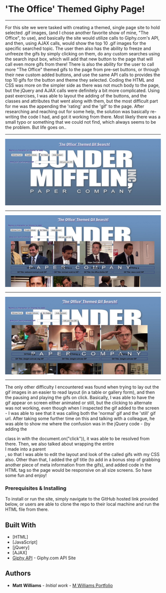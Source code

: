 # 'The Office' Themed Giphy Page!
___

For this site we were tasked with creating a themed, single page site to hold selected .gif images, (and I chose another favorite show of mine, "The Office", to use), and basically the site would utilize calls to Giphy.com's API, and then, using AJAX calls, would show the top 10 .gif images for the specific searched topic.  The user then also has the ability to freeze and unfreeze the gifs by simply clicking on them, do any custom searches using the search input box, which will add that new button to the page that will call even more gifs from there!  There is also the ability for the user to call more "The Office" themed gifs to the page from pre-set buttons, or through their new custom added buttons, and use the same API calls to provides the top 10 gifs for the button and theme they selected.  Coding the HTML and CSS was more on the simpler side as there was not much body to the page, but the jQuery and AJAX calls were definitely a bit more complicated.  Using past exercises, I was able to layout the adding of the buttons, and the classes and attributes that went along with them, but the most difficult part for me was the appending the 'rating' and the 'gif' to the page.  After researching and reaching out for some help, the solution was basically re-writing the code I had, and got it working from there.  Most likely there was a small typo or something that we could not find, which always seems to be the problem.  But life goes on..

___
![the-office-giphy-1](assets/images/the-office-giphy-1.jpg)
___
![the-office-giphy-2](assets/images/the-office-giphy-2.jpg)
___
![the-office-giphy-3](assets/images/the-office-giphy-3.jpg)
___

The only other difficulty I encountered was found when trying to lay out the gif images in an easier to read layout (in a table or gallery form), and then the pausing and playing the gifs on click.  Basically, I was able to have the gif appear on screen either animated or still, but the clicking to alternate was not working, even though when I inspected the gif added to the screen - I was able to see that it was calling both the 'normal' gif and the 'still' gif url.  After taking some further time on this and talking with a colleague, he was able to show me where the confusion was in the jQuery code - (by adding the <div> class in with the document.on("click")), it was able to be resolved from there.  Then, we also talked about wrapping the entire <div> I made into a parent <div>, so that I was able to edit the layout and look of the called gifs with my CSS also.  Other than that, I added the gif title (to add in a bonus step of grabbing another piece of meta information from the gifs), and added code in the HTML <meta> tag so the page would be responsive on all size screens.  So have some fun and enjoy!
  
### Prerequisites & Installing

To install or run the site, simply navigate to the GitHub hosted link provided below, or users are able to clone the repo to their local machine and run the HTML file from there.

## Built With

* [HTML]
* [JavaScript]
* [jQuery]
* [AJAX]
* [Giphy API](https://developers.giphy.com/) - Giphy.com API Site

## Authors

* **Matt Williams** - *Initial work* - [M Williams Portfolio](https://mattwills09.github.io/portfolio.html)
